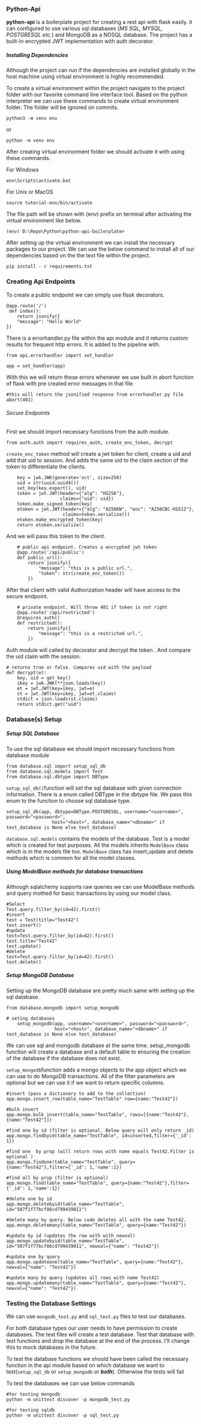 ### Python-Api

**python-api** is a boilerplate project for creating a rest api with flask easily. it can configured to use various sql databases (*MS SQL, MYSQL, POSTGRESQL etc.*) and MongoDB as a NOSQL database. The project has a built-in encrypted JWT implementation with auth decorator.



##### Installing Dependencies

Although the project can run if the dependencies are installed globally in the host machine using virtual environment is highly recommended.

To create a virtual environment within the project navigate to the project folder with our favorite command line interface tool. Based on the python interpreter we can use these commands to create virtual environment folder. The folder will be ignored on commits.

```
python3 -m venv env
```

or

```
python -m venv env
```

After creating virtual environment folder we should activate it with using these commands.

For Windows

```
env\Scripts\activate.bat
```

For Unix or MacOS

```
source tutorial-env/bin/activate
```

The file path will be shown with (env) prefix on terminal after activating the virtual environment like below.

```
(env) D:\Repo\Python\python-api-boilerplate>

```


After setting up the virtual environment we can install the necessary packages to our project. We can use the below command to install all of our dependencies based on the the text file within the project.

```
pip install - r requirements.txt
```



### Creating Api Endpoints

To create a public endpoint we can simply use flask decorators.

```
@app.route('/')
 def index():
    return jsonify({
    "message": "Hello World"
})
```

There is a errorhandler.py file within the api module and it returns custom results for frequent http errors. It is added to the pipeline with. 

```
from api.errorhandler import set_handler

app = set_handler(app)

```

With this we will return these errors whenever we use built in abort function of flask with pre created error messages in that file.

```
#this will return the jsonified response from errorhandler.py file
abort(401)
```



###### Secure Endpoints

First we should import necessary functions from the auth module.

```
from auth.auth import requires_auth, create_enc_token, decrypt
```

`create_enc_token` method will create a jwt token for client, create a uid and add that uid to session. And adds the same uid to the claim section of the token to differentiate the clients. 

```
	key = jwk.JWK(generate='oct', size=256)
    uid = str(uuid.uuid4())
    set_key(key.export(), uid)
    token = jwt.JWT(header={"alg": "HS256"},
                    claims={"uid": uid})
    token.make_signed_token(key)
    etoken = jwt.JWT(header={"alg": "A256KW", "enc": "A256CBC-HS512"},
                     claims=token.serialize())
    etoken.make_encrypted_token(key)
    return etoken.serialize()
```

And we will pass this token to the client.

```
 	# public api endpoint. Creates a encrypted jwt token
    @app.route('/api/public')
    def public_url():
        return jsonify({
            "message": "this is a public url.",
            "token": str(create_enc_token())
        })
```

After that client with valid Authorization header will have access to the secure endpoint. 

```
 	# private endpoint. Will throw 401 if token is not right
    @app.route('/api/restricted')
    @requires_auth()
    def restricted():
        return jsonify({
            "message": "this is a restricted url.",
        })
```

Auth module will called by decorator and decrypt the token . And compare the uid claim with the session.

```
# returns true or false. Compares uid with the payload
def decrypt(e):
    key, uid = get_key()
    ikey = jwk.JWK(**json.loads(key))
    et = jwt.JWT(key=ikey, jwt=e)
    st = jwt.JWT(key=ikey, jwt=et.claims)
    stdict = json.loads(st.claims)
    return stdict.get("uid")
```



### Database(s) Setup

##### Setup SQL Database

To use the sql database we should import necessary functions from database module

```
from database.sql import setup_sql_db
from database.sql.models import Test
from database.sql.dbtype import DBType
```



`setup_sql_db()`function will set the sql database with given connection information. There is a enum called DBType in the dbtype file. We pass this enum to the function to choose sql database type.

```
setup_sql_db(app, dbtype=DBType.POSTGRESQL, username="<username>", password="<password>",
                 host="<host>", database_name="<dbname>" if test_database is None else test_database)
```

`database.sql.models` contains the models of the database. Test is a model which is created for test purposes. All the models inherits `ModelBase` class which is in the models file too. `ModelBase` class has insert,update and delete methods which is common for all the model classes.

##### Using ModelBase methods for database transactions

Although sqlalchemy supports raw queries we can use ModelBase methods and query mothed for basic transactions by using our model class.

```
#Select
Test.query.filter_by(id=42).first()
#insert
test = Test(title="Test42")
test.insert()
#update
test=Test.query.filter_by(id=42).first()
test.title="Test42"
test.update()
#delete
test=Test.query.filter_by(id=42).first()
test.delete()
```

##### Setup MongoDB Database

Setting up the MongoDB database are pretty much same with setting up the sql database.

```
from database.mongodb import setup_mongodb
```

```
# seting databases
    setup_mongodb(app, username="<username>", password="<password>",
                  host="<host>", database_name="<dbname>" if test_database is None else test_database)
```

We can use sql and mongodb database at the same time. setup_mongodb function will create a database and a default table to ensuring the creation of the database if the database does not exist.

`setup_mongodb`function adds a mongo objects to the app object which we can use to do MongoDB transactions. All of the filter parameters are optional but we can use it if we want to return specific columns.

```
#insert (pass a dictionary to add to the collection)
app.mongo.insert_row(table_name="TestTable" row={name:"Test42"})

#bulk insert
app.mongo.bulk_insert(table_name="TestTable", rows=[{name:"Test42"},{name:"Test42"}])

#find one by id (filter is optional. Below query will only return _id)
app.mongo.findbyid(table_name="TestTable", id=inserted,filter={'_id': 1})

#find one  by prop (will return rows with name equals Test42.Filter is optional )
app.mongo.findone(table_name="TestTable", query={name:"Test42"},filter={'_id': 1,'name':1})

#find all by prop (filter is optional)
app.mongo.find(table_name="TestTable", query={name:"Test42"},filter={'_id': 1,'name':1})

#delete one by id
app.mongo.deletebyid(table_name="TestTable", id="507f1f77bcf86cd799439011")

#delete many by query. Below code deletes all with the name Test42.
app.mongo.deletemany(table_name="TestTable", query={name:"Test42"})

#update by id (updates the row with with newval)
app.mongo.updatebyid(table_name="TestTable", id="507f1f77bcf86cd799439011", newval={"name": "Test42"})

#update one by query
app.mongo.updateone(table_name="TestTable", query={name:"Test42"}, newval={"name": "Test42"})

#update many by query (updates all rows with name Test42)
app.mongo.updatemany(table_name="TestTable", query={name:"Test42"}, newval={"name": "Test42"})

```



### Testing the Database Settings



We can use `mongodb_test.py` and `sql_test.py` files to test our databases.

For both database types our user needs to have permission to create databases. The test files will create a test database. Test that database with test functions and drop the database at the end of the process. I'll change this to mock databases in the future.

To test the database functions we should have been called the necessary function in the api module based on which database we want to test(`setup_sql_db` or `setup_mongodb` or ***both***). Otherwise the tests will fail

To test the databases we can use below commands

```
#for testing mongodb
python -m unittest discover -p mongodb_test.py

#for testing sqldb
python -m unittest discover -p sql_test.py

```



